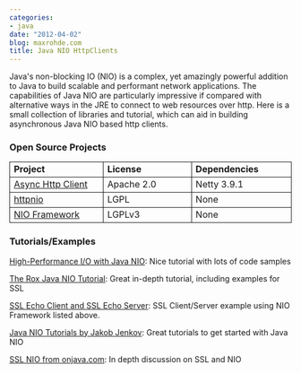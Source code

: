 ```yaml
---
categories:
- java
date: "2012-04-02"
blog: maxrohde.com
title: Java NIO HttpClients
---
```


Java's non-blocking IO (NIO) is a complex, yet amazingly powerful addition to Java to build scalable and performant network applications. The capabilities of Java NIO are particularly impressive if compared with alternative ways in the JRE to connect to web resources over http. Here is a small collection of libraries and tutorial, which can aid in building asynchronous Java NIO based http clients.

### Open Source Projects

<table style="border-collapse:collapse;" border="0"><colgroup><col style="width:213px;"> <col style="width:213px;"> <col style="width:213px;"></colgroup><tbody valign="top"><tr><td style="padding-left:7px;padding-right:7px;border:solid .5pt;"><strong>Project</strong></td><td style="padding-left:7px;padding-right:7px;border-top:solid .5pt;border-left:none;border-bottom:solid .5pt;border-right:solid .5pt;"><strong>License</strong></td><td style="padding-left:7px;padding-right:7px;border-top:solid .5pt;border-left:none;border-bottom:solid .5pt;border-right:solid .5pt;"><strong>Dependencies</strong></td></tr><tr><td style="padding-left:7px;padding-right:7px;border-top:none;border-left:solid .5pt;border-bottom:solid .5pt;border-right:solid .5pt;"><a href="https://github.com/sonatype/async-http-client">Async Http Client</a></td><td style="padding-left:7px;padding-right:7px;border-top:none;border-left:none;border-bottom:solid .5pt;border-right:solid .5pt;">Apache 2.0</td><td style="padding-left:7px;padding-right:7px;border-top:none;border-left:none;border-bottom:solid .5pt;border-right:solid .5pt;">Netty 3.9.1</td></tr><tr><td style="padding-left:7px;padding-right:7px;border-top:none;border-left:solid .5pt;border-bottom:solid .5pt;border-right:solid .5pt;"><a href="http://code.google.com/p/httpnio/">httpnio</a></td><td style="padding-left:7px;padding-right:7px;border-top:none;border-left:none;border-bottom:solid .5pt;border-right:solid .5pt;">LGPL</td><td style="padding-left:7px;padding-right:7px;border-top:none;border-left:none;border-bottom:solid .5pt;border-right:solid .5pt;">None</td></tr><tr><td style="padding-left:7px;padding-right:7px;border-top:none;border-left:solid .5pt;border-bottom:solid .5pt;border-right:solid .5pt;"><a href="http://nioframework.sourceforge.net/">NIO Framework</a></td><td style="padding-left:7px;padding-right:7px;border-top:none;border-left:none;border-bottom:solid .5pt;border-right:solid .5pt;">LGPLv3</td><td style="padding-left:7px;padding-right:7px;border-top:none;border-left:none;border-bottom:solid .5pt;border-right:solid .5pt;">None</td></tr></tbody></table>

### Tutorials/Examples

[High-Performance I/O with Java NIO](http://drdobbs.com/jvm/184406242): Nice tutorial with lots of code samples

[The Rox Java NIO Tutorial](http://rox-xmlrpc.sourceforge.net/niotut/): Great in-depth tutorial, including examples for SSL

[SSL Echo Client and SSL Echo Server](http://nioframework.sourceforge.net/?q=node/3): SSL Client/Server example using NIO Framework listed above.

[Java NIO Tutorials by Jakob Jenkov](http://tutorials.jenkov.com/java-nio/index.html): Great tutorials to get started with Java NIO

[SSL NIO from onjava.com](http://onjava.com/onjava/2004/11/03/ssl-nio.html): In depth discussion on SSL and NIO